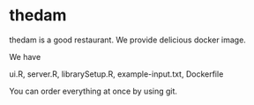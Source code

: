 # thedam
thedam is a good restaurant.
We provide delicious docker image.

We  have

ui.R, server.R, librarySetup.R, example-input.txt, Dockerfile

You can order everything at once by using git.
